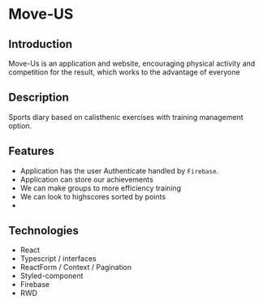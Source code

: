 # Move-US

## Introduction
Move-Us is an application and website, encouraging physical activity and competition for the result, which works to the advantage of everyone


## Description
Sports diary based on calisthenic exercises with training management option.


## Features

* Application has the user Authenticate handled by `Firebase`. 
* Application can store our achievements
* We can make groups to more efficiency training
* We can look to highscores sorted by points
* 

## Technologies

* React
* Typescript / interfaces
* ReactForm / Context / Pagination
* Styled-component
* Firebase
* RWD
